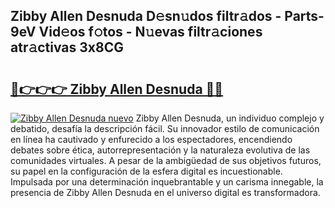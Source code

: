## Zibby Allen Desnuda D𝚎sn𝚞dos filtr𝚊dos - Parts-9eV Vid𝚎os f𝚘tos - N𝚞evas filtr𝚊ciones atr𝚊ctivas 3x8CG

# <h2><a href="http://mbbs0w.tromn.icu/?c=Zibby+Allen+Desnuda">🔗👉👉👉 Zibby Allen Desnuda 🔗🔗</a></h2>

[![Zibby Allen Desnuda nuevo](https://i.imgur.com/pEAQMta.gif)](http://mbbs0w.tromn.icu/?c=Zibby+Allen+Desnuda)
Zibby Allen Desnuda, un individuo complejo y debatido, desafía la descripción fácil. Su innovador estilo de comunicación en línea ha cautivado y enfurecido a los espectadores, encendiendo debates sobre ética, autorrepresentación y la naturaleza evolutiva de las comunidades virtuales. A pesar de la ambigüedad de sus objetivos futuros, su papel en la configuración de la esfera digital es incuestionable. Impulsada por una determinación inquebrantable y un carisma innegable, la presencia de Zibby Allen Desnuda en el universo digital es transformadora.
